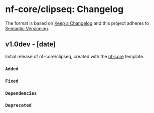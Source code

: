 # nf-core/clipseq: Changelog

The format is based on [Keep a Changelog](https://keepachangelog.com/en/1.0.0/)
and this project adheres to [Semantic Versioning](https://semver.org/spec/v2.0.0.html).

## v1.0dev - [date]

Initial release of nf-core/clipseq, created with the [nf-core](https://nf-co.re/) template.

### `Added`

### `Fixed`

### `Dependencies`

### `Deprecated`
